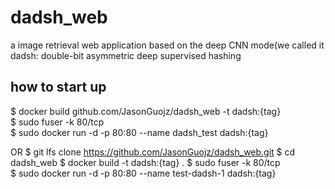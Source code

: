 # dadsh_web
a image retrieval web application based on the deep CNN mode(we called it dadsh: double-bit asymmetric deep supervised hashing 

## how to start up
$  docker build github.com/JasonGuojz/dadsh_web -t dadsh:{tag}  
$  sudo fuser -k 80/tcp  
$  sudo docker run -d -p 80:80 --name dadsh_test dadsh:{tag}

OR 
$  git lfs clone https://github.com/JasonGuojz/dadsh_web.git
$  cd dadsh_web
$  docker build -t dadsh:{tag} .
$  sudo fuser -k 80/tcp  
$  sudo docker run -d -p 80:80 --name test-dadsh-1 dadsh:{tag}

